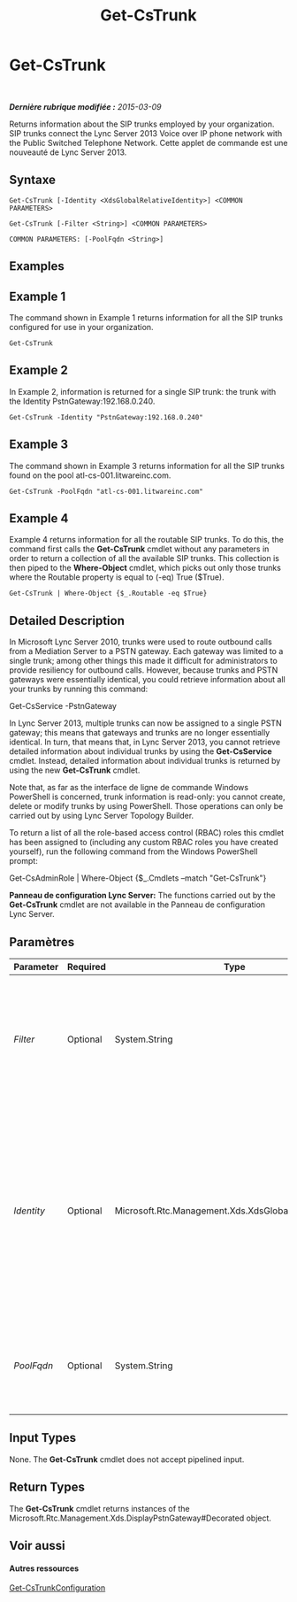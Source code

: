 ﻿---
title: Get-CsTrunk
TOCTitle: Get-CsTrunk
ms:assetid: c49407f2-2e03-4b8b-b51b-75b12ef87fd1
ms:mtpsurl: https://technet.microsoft.com/fr-fr/library/JJ205244(v=OCS.15)
ms:contentKeyID: 49298765
ms.date: 05/20/2016
mtps_version: v=OCS.15
ms.translationtype: HT
---

# Get-CsTrunk

 

_**Dernière rubrique modifiée :** 2015-03-09_

Returns information about the SIP trunks employed by your organization. SIP trunks connect the Lync Server 2013 Voice over IP phone network with the Public Switched Telephone Network. Cette applet de commande est une nouveauté de Lync Server 2013.

## Syntaxe

    Get-CsTrunk [-Identity <XdsGlobalRelativeIdentity>] <COMMON PARAMETERS>

    Get-CsTrunk [-Filter <String>] <COMMON PARAMETERS>

    COMMON PARAMETERS: [-PoolFqdn <String>]

## Examples

## Example 1

The command shown in Example 1 returns information for all the SIP trunks configured for use in your organization.

    Get-CsTrunk

## Example 2

In Example 2, information is returned for a single SIP trunk: the trunk with the Identity PstnGateway:192.168.0.240.

    Get-CsTrunk -Identity "PstnGateway:192.168.0.240"

## Example 3

The command shown in Example 3 returns information for all the SIP trunks found on the pool atl-cs-001.litwareinc.com.

    Get-CsTrunk -PoolFqdn "atl-cs-001.litwareinc.com"

## Example 4

Example 4 returns information for all the routable SIP trunks. To do this, the command first calls the **Get-CsTrunk** cmdlet without any parameters in order to return a collection of all the available SIP trunks. This collection is then piped to the **Where-Object** cmdlet, which picks out only those trunks where the Routable property is equal to (-eq) True ($True).

    Get-CsTrunk | Where-Object {$_.Routable -eq $True}

## Detailed Description

In Microsoft Lync Server 2010, trunks were used to route outbound calls from a Mediation Server to a PSTN gateway. Each gateway was limited to a single trunk; among other things this made it difficult for administrators to provide resiliency for outbound calls. However, because trunks and PSTN gateways were essentially identical, you could retrieve information about all your trunks by running this command:

Get-CsService -PstnGateway

In Lync Server 2013, multiple trunks can now be assigned to a single PSTN gateway; this means that gateways and trunks are no longer essentially identical. In turn, that means that, in Lync Server 2013, you cannot retrieve detailed information about individual trunks by using the **Get-CsService** cmdlet. Instead, detailed information about individual trunks is returned by using the new **Get-CsTrunk** cmdlet.

Note that, as far as the interface de ligne de commande Windows PowerShell is concerned, trunk information is read-only: you cannot create, delete or modify trunks by using PowerShell. Those operations can only be carried out by using Lync Server Topology Builder.

To return a list of all the role-based access control (RBAC) roles this cmdlet has been assigned to (including any custom RBAC roles you have created yourself), run the following command from the Windows PowerShell prompt:

Get-CsAdminRole | Where-Object {$\_.Cmdlets –match "Get-CsTrunk"}

**Panneau de configuration Lync Server:** The functions carried out by the **Get-CsTrunk** cmdlet are not available in the Panneau de configuration Lync Server.

## Paramètres


<table>
<colgroup>
<col style="width: 25%" />
<col style="width: 25%" />
<col style="width: 25%" />
<col style="width: 25%" />
</colgroup>
<thead>
<tr class="header">
<th>Parameter</th>
<th>Required</th>
<th>Type</th>
<th>Description</th>
</tr>
</thead>
<tbody>
<tr class="odd">
<td><p><em>Filter</em></p></td>
<td><p>Optional</p></td>
<td><p>System.String</p></td>
<td><p>Enables you to use wildcard characters in order to return a SIP trunk (or collection of SIP trunks). For example, to return a collection of all the SIP trunks configured as part of the PSTN gateway service use this syntax:</p>
<p>-Filter &quot;PstnGateway:*&quot;</p></td>
</tr>
<tr class="even">
<td><p><em>Identity</em></p></td>
<td><p>Optional</p></td>
<td><p>Microsoft.Rtc.Management.Xds.XdsGlobalRelativeIdentity</p></td>
<td><p>Unique identifier for the SIP trunk to be returned. For example:</p>
<p>–Identity &quot;PstnGateway:192.168.0.240&quot;</p>
<p>Note that you cannot use wildcards when specifying an Identity. If you need to use wildcards, then include the Filter parameter instead.</p>
<p>If this parameter is not specified, then the <strong>Get-CsTrunk</strong> cmdlet returns a collection of all the SIP trunks in use in the organization.</p></td>
</tr>
<tr class="odd">
<td><p><em>PoolFqdn</em></p></td>
<td><p>Optional</p></td>
<td><p>System.String</p></td>
<td><p>Fully qualified domain name for the trunk or PSTN gateway as defined in the topology. For example:</p>
<p>-PoolFqdn &quot;atl-trunk-001.litwareinc.com&quot;</p></td>
</tr>
</tbody>
</table>


## Input Types

None. The **Get-CsTrunk** cmdlet does not accept pipelined input.

## Return Types

The **Get-CsTrunk** cmdlet returns instances of the Microsoft.Rtc.Management.Xds.DisplayPstnGateway\#Decorated object.

## Voir aussi

#### Autres ressources

[Get-CsTrunkConfiguration](get-cstrunkconfiguration.md)

